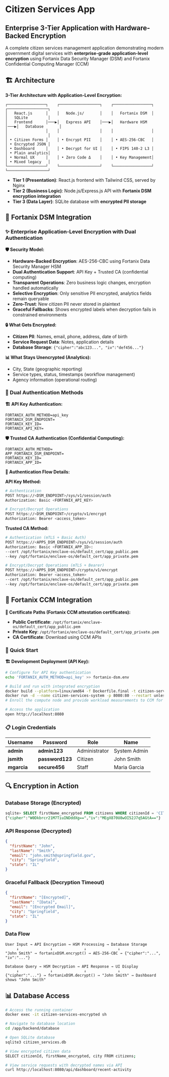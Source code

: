 # Citizen Services App
## Enterprise 3-Tier Application with Hardware-Backed Encryption

A complete citizen services management application demonstrating modern government digital services with **enterprise-grade application-level encryption** using Fortanix Data Security Manager (DSM) and Fortanix Confidential Computing Manager (CCM)

## 🏗️ Architecture

**3-Tier Architecture with Application-Level Encryption:**
```
┌─────────────────┐    ┌──────────────────┐    ┌─────────────────┐    ┌──────────────────┐
│   React.js      │    │   Node.js/       │    │   Fortanix DSM  │    │   SQLite         │
│   Frontend      │───▶│   Express API    │───▶│   Hardware HSM  │───▶│   Database       │
│                 │    │                  │    │                 │    │                  │
│ • Citizen Forms │    │ • Encrypt PII    │    │ • AES-256-CBC   │    │ • Encrypted JSON │
│ • Dashboard     │    │ • Decrypt for UI │    │ • FIPS 140-2 L3 │    │ • Plain analytics│
│ • Normal UX     │    │ • Zero Code Δ    │    │ • Key Management│    │ • Mixed legacy   │
└─────────────────┘    └──────────────────┘    └─────────────────┘    └──────────────────┘
```

- **Tier 1 (Presentation)**: React.js frontend with Tailwind CSS, served by Nginx
- **Tier 2 (Business Logic)**: Node.js/Express.js API with **Fortanix DSM encryption integration**
- **Tier 3 (Data Layer)**: SQLite database with **encrypted PII storage**

## 🔐 Fortanix DSM Integration 

### ✨ Enterprise Application-Level Encryption with Dual Authentication

**🛡️ Security Model:**
- **Hardware-Backed Encryption**: AES-256-CBC using Fortanix Data Security Manager HSM
- **Dual Authentication Support**: API Key + Trusted CA (confidential computing)
- **Transparent Operations**: Zero business logic changes, encryption handled automatically
- **Selective Encryption**: Only sensitive PII encrypted, analytics fields remain queryable
- **Zero-Trust**: New citizen PII never stored in plaintext
- **Graceful Fallbacks**: Shows encrypted labels when decryption fails in constrained environments

**🔒 What Gets Encrypted:**
- **Citizen PII**: Names, email, phone, address, date of birth
- **Service Request Data**: Notes, application details
- **Database Storage**: `{"cipher":"abc123...", "iv":"def456..."}`

**📊 What Stays Unencrypted (Analytics):**
- City, State (geographic reporting)
- Service types, status, timestamps (workflow management)
- Agency information (operational routing)

### 🔑 Dual Authentication Methods

**🏗️ API Key Authentication:**
```env
FORTANIX_AUTH_METHOD=api_key
FORTANIX_DSM_ENDPOINT=
FORTANIX_KEY_ID=
FORTANIX_API_KEY=
```

**🛡️ Trusted CA Authentication (Confidential Computing):**
```env
FORTANIX_AUTH_METHOD=
APP_FORTANIX_DSM_ENDPOINT=
FORTANIX_KEY_ID=
FORTANIX_APP_ID=
```

**🔐 Authentication Flow Details:**

**API Key Method:**
```bash
# Authentication
POST https://<DSM_ENDPOINT>/sys/v1/session/auth
Authorization: Basic <FORTANIX_API_KEY>

# Encrypt/Decrypt Operations  
POST https://<DSM_ENDPOINT>/crypto/v1/encrypt
Authorization: Bearer <access_token>
```

**Trusted CA Method:**
```bash
# Authentication (mTLS + Basic Auth)
POST https://<APPS_DSM_ENDPOINT>/sys/v1/session/auth
Authorization: Basic <FORTANIX_APP_ID>:
--cert /opt/fortanix/enclave-os/default_cert/app_public.pem
--key /opt/fortanix/enclave-os/default_cert/app_private.pem

# Encrypt/Decrypt Operations (mTLS + Bearer)
POST https://<APPS_DSM_ENDPOINT>/crypto/v1/encrypt
Authorization: Bearer <access_token>
--cert /opt/fortanix/enclave-os/default_cert/app_public.pem  
--key /opt/fortanix/enclave-os/default_cert/app_private.pem
```

## 🔐 Fortanix CCM Integration 

**📍 Certificate Paths (Fortanix CCM attestation certificates):**
- **Public Certificate**: `/opt/fortanix/enclave-os/default_cert/app_public.pem`
- **Private Key**: `/opt/fortanix/enclave-os/default_cert/app_private.pem`
- **CA Certificate**: Download using CCM APIs 

### 🚀 Quick Start

**🏗️ Development Deployment (API Key):**
```bash
# Configure for API Key authentication
echo 'FORTANIX_AUTH_METHOD=api_key' >> fortanix-dsm.env

# Build and run with integrated encryption
docker build --platform=linux/amd64 -f Dockerfile.final -t citizen-services-system:latest .
docker run -d --name citizen-services-system -p 8080:80 --restart unless-stopped citizen-services-system:latest
# Enroll the compute node and provide workload measurements to CCM for attestation. 

# Access the application
open http://localhost:8080
```

### 📋 Login Credentials

| Username | Password | Role | Name |
|----------|----------|------|------|
| **admin** | **admin123** | Administrator | System Admin |
| **jsmith** | **password123** | Citizen | John Smith |
| **mgarcia** | **secure456** | Staff | Maria Garcia |

## 🔍 Encryption in Action

### Database Storage (Encrypted)
```sql
sqlite> SELECT firstName_encrypted FROM citizens WHERE citizenId = 'CIT2025001';
{"cipher":"W0Dkbrcr21M7TiuINDddXg==","iv":"MEgX870U8wOI52J7q5AGtA=="}
```

### API Response (Decrypted)  
```json
{
  "firstName": "John",
  "lastName": "Smith", 
  "email": "john.smith@springfield.gov",
  "city": "Springfield",
  "state": "IL"
}
```

### Graceful Fallback (Decryption Timeout)
```json
{
  "firstName": "[Encrypted]",
  "lastName": "[Data]",
  "email": "[Encrypted Email]",
  "city": "Springfield", 
  "state": "IL"
}
```

### Data Flow
```
User Input → API Encryption → HSM Processing → Database Storage
     ↓              ↓              ↓              ↓
"John Smith" → fortanixDSM.encrypt() → AES-256-CBC → {"cipher":"...", "iv":"..."}

Database Query → HSM Decryption → API Response → UI Display  
     ↓              ↓              ↓              ↓
{"cipher":"..."} → fortanixDSM.decrypt() → "John Smith" → Dashboard shows "John Smith"
```


## 📊 Database Access

```bash
# Access the running container
docker exec -it citizen-services-encrypted sh

# Navigate to database location  
cd /app/backend/database

# Open SQLite database
sqlite3 citizen_services.db

# View encrypted citizen data
SELECT citizenId, firstName_encrypted, city FROM citizens;

# View service requests with decrypted names via API
curl http://localhost:8080/api/dashboard/recent-activity
```
